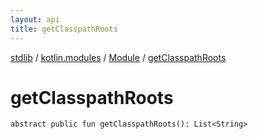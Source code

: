 ```yaml
---
layout: api
title: getClasspathRoots
---
```

[stdlib](../../index.md) / [kotlin.modules](../index.md) / [Module](index.md) / [getClasspathRoots](getClasspathRoots.md)

# getClasspathRoots

```
abstract public fun getClasspathRoots(): List<String>
```
